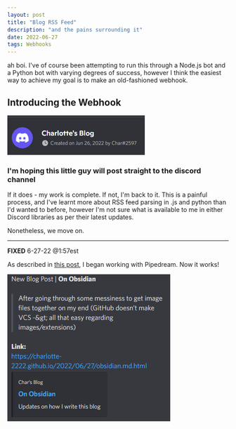 ```yaml
---
layout: post
title: "Blog RSS Feed"
description: "and the pains surrounding it"
date: 2022-06-27
tags: Webhooks
---
```


ah boi. I've of course been attempting to run this through a Node.js bot and a Python bot 
with varying degrees of success, however I think the easiest way to achieve my goal is to make an old-fashioned webhook.


## Introducing the Webhook
![discord blog webhook](/img/rss-webhook-22/char_blog_disc.png)

### I'm hoping this little guy will post straight to the discord channel
If it does - my work is complete. If not, I'm back to it. This is a painful
process, and I've learnt more about RSS feed parsing in .js and
python than I'd wanted to before, however I'm not sure what is available to me
in either Discord libraries as per their latest updates.

Nonetheless, we move on.

---

**FIXED** 6-27-22 @1:57est

As described in <a href="https://charlotte-2222.github.io/2022/06/27/obsidian.md.html
Char’s Blog">this post</a>, I began working with Pipedream.
Now it works!

![image of pipedream webhook](/img/06-27-22-obsidian/pipedream.png)

